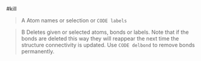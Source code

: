 #kill

>A Atom names or selection or `CODE labels`

>B Deletes given or selected atoms, bonds or labels. Note that if the bonds are deleted this way they will reappear the next time the structure connectivity is updated. Use `CODE delbond` to remove bonds permanently.
